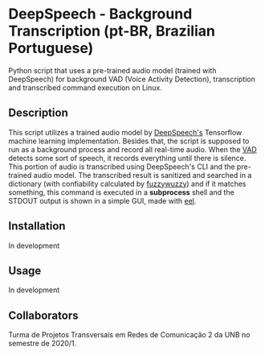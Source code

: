# DeepSpeech - Background Transcription (pt-BR, Brazilian Portuguese)
Python script that uses a pre-trained audio model (trained with DeepSpeech) for background VAD (Voice Activity Detection), transcription and transcribed command execution on Linux.

## Description
This script utilizes a trained audio model by [DeepSpeech's](https://deepspeech.readthedocs.io/en/v0.8.2/) Tensorflow machine learning implementation. Besides that, the script is supposed to run as a background process and record all real-time audio. When the [VAD](https://github.com/mozilla/DeepSpeech-examples/tree/r0.8/mic_vad_streaming) detects some sort of speech, it records everything until there is silence. This portion of audio is transcribed using DeepSpeech's CLI and the pre-trained audio model. The transcribed result is sanitized and searched in a dictionary (with confiability calculated by [fuzzywuzzy](https://github.com/seatgeek/fuzzywuzzy)) and if it matches something, this command is executed in a **subprocess** shell and the STDOUT output is shown in a simple GUI, made with [eel](https://github.com/samuelhwilliams/Eel).

## Installation

In development

## Usage

In development

## Collaborators

Turma de Projetos Transversais em Redes de Comunicação 2 da UNB no semestre de 2020/1.